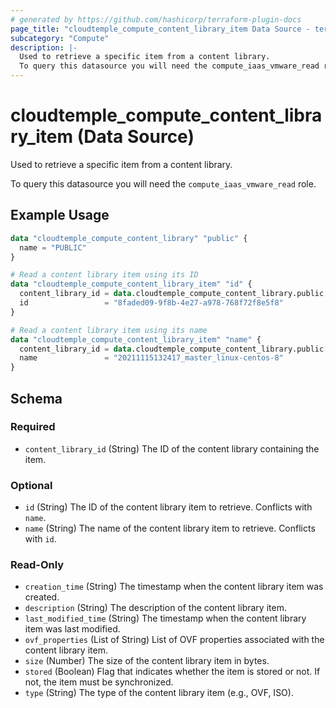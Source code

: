 ```yaml
---
# generated by https://github.com/hashicorp/terraform-plugin-docs
page_title: "cloudtemple_compute_content_library_item Data Source - terraform-provider-cloudtemple"
subcategory: "Compute"
description: |-
  Used to retrieve a specific item from a content library.
  To query this datasource you will need the compute_iaas_vmware_read role.
---
```


# cloudtemple_compute_content_library_item (Data Source)

Used to retrieve a specific item from a content library.

To query this datasource you will need the `compute_iaas_vmware_read` role.

## Example Usage

```terraform
data "cloudtemple_compute_content_library" "public" {
  name = "PUBLIC"
}

# Read a content library item using its ID
data "cloudtemple_compute_content_library_item" "id" {
  content_library_id = data.cloudtemple_compute_content_library.public.id
  id                 = "8faded09-9f8b-4e27-a978-768f72f8e5f8"
}

# Read a content library item using its name
data "cloudtemple_compute_content_library_item" "name" {
  content_library_id = data.cloudtemple_compute_content_library.public.id
  name               = "20211115132417_master_linux-centos-8"
}
```

<!-- schema generated by tfplugindocs -->
## Schema

### Required

- `content_library_id` (String) The ID of the content library containing the item.

### Optional

- `id` (String) The ID of the content library item to retrieve. Conflicts with `name`.
- `name` (String) The name of the content library item to retrieve. Conflicts with `id`.

### Read-Only

- `creation_time` (String) The timestamp when the content library item was created.
- `description` (String) The description of the content library item.
- `last_modified_time` (String) The timestamp when the content library item was last modified.
- `ovf_properties` (List of String) List of OVF properties associated with the content library item.
- `size` (Number) The size of the content library item in bytes.
- `stored` (Boolean) Flag that indicates whether the item is stored or not. If not, the item must be synchronized.
- `type` (String) The type of the content library item (e.g., OVF, ISO).


